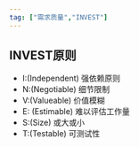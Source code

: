 ```yaml
---
tag: ["需求质量","INVEST"]
---
```

## INVEST原则
- I:(Independent)  强依赖原则
- N:(Negotiable)  细节限制
- V:(Valueable)   价值模糊
- E: (Estimable)    难以评估工作量
- S:(Size)     或大或小
- T:(Testable) 可测试性